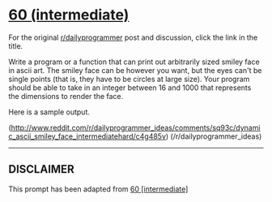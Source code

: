# [60 (intermediate)](https://www.reddit.com/r/dailyprogrammer/comments/ukj5v/642012_challenge_60_intermediate/)

For the original [r/dailyprogrammer](https://www.reddit.com/r/dailyprogrammer/) post and discussion, click the link in the title.

Write a program or a function that can print out arbitrarily sized smiley face in ascii art. The smiley face can be however you want, but the eyes can't be single points (that is, they have to be circles at large size). Your program should be able to take in an integer between 16 and 1000 that represents the dimensions to render the face.

Here is a sample output.

(http://www.reddit.com/r/dailyprogrammer_ideas/comments/sq93c/dynamic_ascii_smiley_face_intermediatehard/c4g485v)
(/r/dailyprogrammer_ideas)

----
## **DISCLAIMER**
This prompt has been adapted from [60 [intermediate]](https://www.reddit.com/r/dailyprogrammer/comments/ukj5v/642012_challenge_60_intermediate/
)
